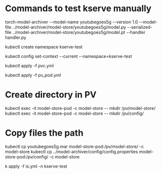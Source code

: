 # Commands to test kserve manually

torch-model-archiver --model-name youtubegoes5g --version 1.0 --model-file ../model-archiver/model-store/youtubegoes5g/model.py --serialized-file ../model-archiver/model-store/youtubegoes5g/model.pt --handler handler.py

kubectl create namespace kserve-test

kubectl config set-context --current --namespace=kserve-test

kubectl apply -f pvc.yml

kubectl apply -f pv_pod.yml

# Create directory in PV
kubectl exec -it model-store-pod -c model-store -- mkdir /pv/model-store/
kubectl exec -it model-store-pod -c model-store -- mkdir /pv/config/
# Copy files the path
kubectl cp youtubegoes5g.mar model-store-pod:/pv/model-store/ -c model-store
kubectl cp ../model-archiver/config/config.properties model-store-pod:/pv/config/ -c model-store

k apply -f is.yml -n kserve-test
